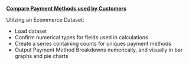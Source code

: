 **[Compare Payment Methods used by Customers](Python/Ecommerce-BreakdownByPaymentMethod.ipynb)**

Utilzing an Ecommerce Dataset:
- Load dataset
- Confirm numerical types for fields used in calculations
- Create a series containing counts for uniques payment methods
- Output Payment Method Breakdowns numerically, and visually in bar graphs and pie charts


